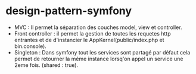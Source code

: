 # design-pattern-symfony
- MVC : Il permet la séparation des couches model, view et controller.
- Front controller : il permet la gestion de toutes les requetes http entrantes et de d'instancier le AppKernel(public/index.php et bin.console).
- Singleton : Dans symfony tout les services sont partagé par défaut cela permet de retourner la méme instance lorsq'on appel un service une 2eme fois. (shared : true).
